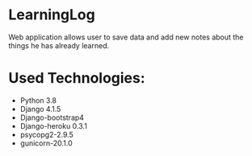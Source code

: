 # LearningLog
Web application allows user to save data and add new notes about the things he has already learned. 

# Used Technologies:
- Python 3.8
- Django 4.1.5
- Django-bootstrap4
- Django-heroku 0.3.1
- psycopg2-2.9.5
- gunicorn-20.1.0